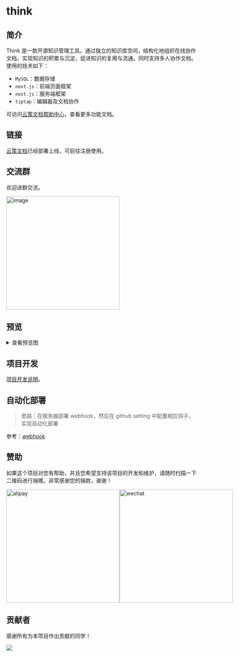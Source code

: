 # think

## 简介

Think 是一款开源知识管理工具。通过独立的知识库空间，结构化地组织在线协作文档，实现知识的积累与沉淀，促进知识的复用与流通。同时支持多人协作文档。使用的技术如下：

- `MySQL`：数据存储
- `next.js`：前端页面框架
- `nest.js`：服务端框架
- `tiptap`：编辑器及文档协作

可访问[云策文档帮助中心](https://think.codingit.cn/share/wiki/WoiR8N5uj4i7)，查看更多功能文档。

## 链接

[云策文档](https://think.codingit.cn)已经部署上线，可前往注册使用。

## 交流群

欢迎进群交流。

<img width="300" alt="image" src="https://user-images.githubusercontent.com/26452939/190644688-7948d18a-ef41-44a3-9e5d-60be45471316.jpeg">

## 预览

<details>
  <summary>查看预览图</summary>
  <img alt="知识库" src="http://wipi.oss-cn-shanghai.aliyuncs.com/2022-02-20/YN67GM4VQMBTZFZ88TYP8X/image.png" width="420" />
  <img alt="新建文档" src="http://wipi.oss-cn-shanghai.aliyuncs.com/2022-02-20/YN67GM4VQMBTZFZ88TYPQX/image.png" width="420" />
  <img alt="编辑器" src="http://wipi.oss-cn-shanghai.aliyuncs.com/2022-02-20/YN67GM4VQMBTZFZ88TYPZX/image.png" width="420" />
</details>

## 项目开发

[项目开发说明](./let-us-start.md)。

## 自动化部署

> 思路：在服务器部署 webhook，然后在 github setting 中配置相应钩子，实现自动化部署

参考：[webhook](https://github.com/adnanh/webhook/blob/master/docs/Hook-Examples.md#incoming-github-webhook)

## 赞助

如果这个项目对您有帮助，并且您希望支持该项目的开发和维护，请随时扫描一下二维码进行捐赠。非常感谢您的捐款，谢谢！

<div style="display: flex;">
  <img width="300" alt="alipay" src="https://think-1256095494.cos.ap-shanghai.myqcloud.com/think-alipay.jpg" />
  <img width="300" alt="wechat" src="https://think-1256095494.cos.ap-shanghai.myqcloud.com/think-wechat.jpg" />
</div>

## 贡献者

感谢所有为本项目作出贡献的同学！

<a href="https://github.com/fantasticit/think/contributors"><img src="https://opencollective.com/think/contributors.svg?width=890" /></a>
